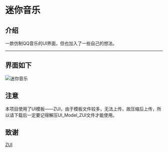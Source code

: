 # 迷你音乐

## 介绍
一款仿制QQ音乐的UI界面，但也加入了一些自己的想法。
***
## 界面如下
![迷你音乐](https://images.gitee.com/uploads/images/2019/1218/192230_a77799f7_2020534.png "miniMusic.png")
## 注意
本项目使用了UI模板——ZUI，由于模板文件较多，无法上传，故压缩后上传，所以请下载后一定要记得解压UI_Model_ZUI文件才能使用。
## 致谢
[ZUI](http://zui.sexy/)